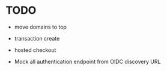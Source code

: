# TODO

- move domains to top

- transaction create
- hosted checkout
- Mock all authentication endpoint from OIDC discovery URL

